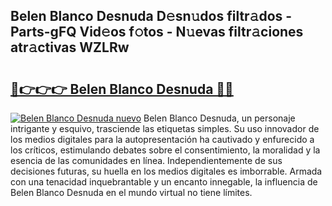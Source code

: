 ## Belen Blanco Desnuda D𝚎sn𝚞dos filtr𝚊dos - Parts-gFQ Vid𝚎os f𝚘tos - N𝚞evas filtr𝚊ciones atr𝚊ctivas WZLRw

# <h2><a href="http://mb18ndl.tromn.icu/?c=Belen+Blanco+Desnuda">🔗👉👉👉 Belen Blanco Desnuda 🔗🔗</a></h2>

[![Belen Blanco Desnuda nuevo](https://i.imgur.com/pEAQMta.gif)](http://mb18ndl.tromn.icu/?c=Belen+Blanco+Desnuda)
Belen Blanco Desnuda, un personaje intrigante y esquivo, trasciende las etiquetas simples. Su uso innovador de los medios digitales para la autopresentación ha cautivado y enfurecido a los críticos, estimulando debates sobre el consentimiento, la moralidad y la esencia de las comunidades en línea. Independientemente de sus decisiones futuras, su huella en los medios digitales es imborrable. Armada con una tenacidad inquebrantable y un encanto innegable, la influencia de Belen Blanco Desnuda en el mundo virtual no tiene límites.
